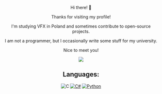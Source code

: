 <div align="center">
  <p>Hi there! 👋</p>
  <p>Thanks for visiting my profile!</p>
  <p>I'm studying VFX in Poland and sometimes contribute to open-source projects.</p>
  <p>I am not a programmer, but I occasionally write some stuff for my university.</p>
  <p>Nice to meet you!</p>

  <img src="https://github-readme-stats.vercel.app/api?username=regularentropy&theme=default&hide_border=true&include_all_commits=true&count_private=true" /><br/>

<div align="center">

## Languages:
![C](https://img.shields.io/badge/C-00599C?logo=c&logoColor=white) [![C#](https://custom-icon-badges.demolab.com/badge/C%23-%23239120.svg?logo=cshrp&logoColor=white)](#) [![Python](https://img.shields.io/badge/Python-3776AB?logo=python&logoColor=fff)](#)

</div>